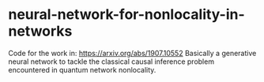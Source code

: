 # neural-network-for-nonlocality-in-networks
Code for the work in: https://arxiv.org/abs/1907.10552 Basically a generative neural network to tackle the classical causal inference problem encountered in quantum network nonlocality.
